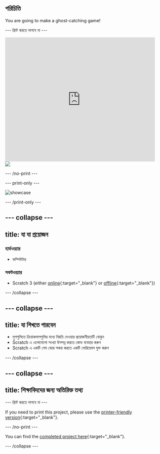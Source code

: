 ## পরিচিতি

You are going to make a ghost-catching game!

\--- প্রিন্ট করতে লাগবে না \---

<div class="scratch-preview">
  <iframe allowtransparency="true" width="485" height="402" src="https://scratch.mit.edu/projects/embed/276874679/?autostart=false" frameborder="0" scrolling="no"></iframe>
  <img src="images/showcase-static.png">
</div>

\--- /no-print \---

\--- print-only \---

![showcase](images/showcase-static.png)

\--- /print-only \---

## \--- collapse \---

## title: যা যা প্রয়োজন

### হার্ডওয়্যার

- কম্পিউটার

### সফটওয়্যার

- Scratch 3 (either [online](https://rpf.io/scratchon){:target="_blank"} or [offline](https://rpf.io/scratchoff){:target="_blank"})

\--- /collapse \---

## \--- collapse \---

## title: যা শিখতে পারবেন

- লুপগুলিতে ক্রিয়াকলাপগুলির মধ্যে বিরতি দেওয়ার প্রয়োজনীয়তাটি বোঝুন
- Scratch এ এলোমেলো সংখ্যা উত্পন্ন করতে কোড ব্যবহার করুন
- Scratch এ একটি গেম স্কোর সঞ্চয় করতে একটি ভেরিয়েবল যুক্ত করুন

\--- /collapse \---

## \--- collapse \---

## title: শিক্ষাবিদদের জন্য অতিরিক্ত তথ্য

\--- প্রিন্ট করতে লাগবে না \---

If you need to print this project, please use the [printer-friendly version](https://projects.raspberrypi.org/en/projects/ghostbusters/print){:target="_blank"}.

\--- /no-print \---

You can find the [completed project here](https://rpf.io/p/en/ghostbusters-get){:target="_blank"}.

\--- /collapse \---